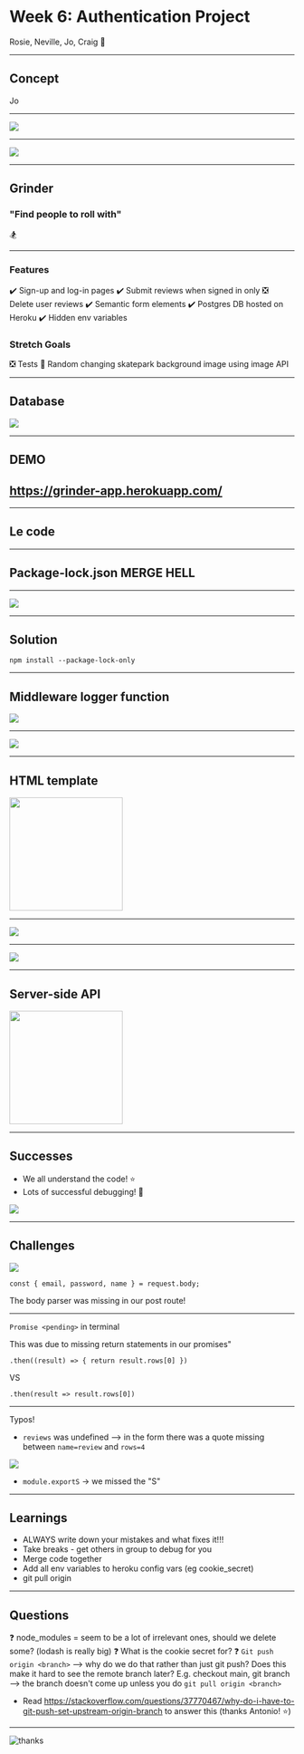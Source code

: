 # Week 6: Authentication Project

Rosie, Neville, Jo, Craig :stars:

---

## Concept
Jo

---

![](https://media.threatpost.com/wp-content/uploads/sites/103/2019/03/27134858/Grindr_logo.jpg)

---

![](https://user-images.githubusercontent.com/54359248/116686238-71485680-a9ab-11eb-9fcd-4bbc2fc84d75.png)

---

## Grinder

### "Find people to roll with"
:snowboarder:

---

### Features

:heavy_check_mark: Sign-up and log-in pages
:heavy_check_mark: Submit reviews when signed in only
:negative_squared_cross_mark: Delete user reviews
:heavy_check_mark: Semantic form elements
:heavy_check_mark: Postgres DB hosted on Heroku
:heavy_check_mark: Hidden env variables


### Stretch Goals
:negative_squared_cross_mark: Tests
:basketball: Random changing skatepark background image using image API

---

## Database

![](https://i.imgur.com/OPoa2tH.png)

---

## DEMO

## https://grinder-app.herokuapp.com/

---

## Le code

---

## Package-lock.json MERGE HELL

---

![](https://i.imgur.com/eZeXv3P.png)

---

## Solution

```npm install --package-lock-only```

---

## Middleware logger function

![](https://i.imgur.com/NIUxgxV.png)
<hr>

![](https://i.imgur.com/RflWxDJ.png)


---

## HTML template

<img src="https://i.imgur.com/PtRaVnR.png" height=200>

---

<img src="https://i.imgur.com/TV2BMji.png">
<hr>
<img src="https://i.imgur.com/AjWIf0l.png">

---

## Server-side API

<img src="https://i.imgur.com/PtRaVnR.png" height=200>

---

## Successes

* We all understand the code! :star:
* Lots of successful debugging! :bug: 

![](https://media.giphy.com/media/124jbarTbBFB6g/giphy.gif)

---

## Challenges



![](https://i.imgur.com/GxH1bjq.png)

`const { email, password, name } = request.body;`

The body parser was missing in our post route!

---


` Promise <pending> ` in terminal

This was due to missing return statements in our promises" 

`
.then((result) => {
    return result.rows[0]
})
` 

VS

`
.then(result => result.rows[0])
`

---

Typos!

- `reviews` was undefined --> in the form there was a quote missing between `name=review` and `rows=4`


![](https://i.imgur.com/AiG9jgq.png)

- `module.exportS` -> we missed the "S"

---

## Learnings

* ALWAYS write down your mistakes and what fixes it!!!
* Take breaks - get others in group to debug for you
* Merge code together
* Add all env variables to heroku config vars (eg cookie_secret)
* git pull origin <branch name>

---

## Questions

:question: node_modules = seem to be a lot of irrelevant ones, should we delete some? (lodash is really  big)
:question: What is the cookie secret for?
:question: `Git push origin <branch>` --> why do we do that rather than just git push? Does this make it hard to see the remote branch later? E.g. checkout main, git branch --> the branch doesn't come up unless you do `git pull origin <branch>`
* Read https://stackoverflow.com/questions/37770467/why-do-i-have-to-git-push-set-upstream-origin-branch to answer this (thanks Antonio! :star:)


---

![thanks](https://media.giphy.com/media/3oEjHWXddcCOGZNmFO/giphy.gif)
